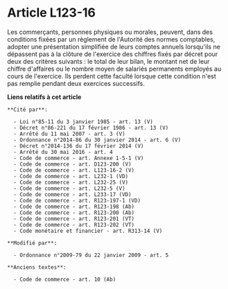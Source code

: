 # Article L123-16

Les commerçants, personnes physiques ou morales, peuvent, dans des conditions fixées par un règlement de l'Autorité des
normes comptables, adopter une présentation simplifiée de leurs comptes annuels lorsqu'ils ne dépassent pas à la clôture de
l'exercice des chiffres fixés par décret pour deux des critères suivants : le total de leur bilan, le montant net de leur
chiffre d'affaires ou le nombre moyen de salariés permanents employés au cours de l'exercice. Ils perdent cette faculté
lorsque cette condition n'est pas remplie pendant deux exercices successifs.

**Liens relatifs à cet article**

	**Cité par**:

	  - Loi n°85-11 du 3 janvier 1985 - art. 13 (V)
	  - Décret n°86-221 du 17 février 1986 - art. 13 (V)
	  - Arrêté du 11 mai 2007 - art. 3 (V)
	  - Ordonnance n°2014-86 du 30 janvier 2014 - art. 6 (V)
	  - Décret n°2014-136 du 17 février 2014 (V)
	  - Arrêté du 30 mai 2016 - art. 4
	  - Code de commerce - art. Annexe 1-5-1 (V)
	  - Code de commerce - art. D123-200 (V)
	  - Code de commerce - art. L123-16-2 (V)
	  - Code de commerce - art. L232-1 (VD)
	  - Code de commerce - art. L232-25 (V)
	  - Code de commerce - art. L232-5 (V)
	  - Code de commerce - art. L233-17 (VD)
	  - Code de commerce - art. R123-197-1 (VD)
	  - Code de commerce - art. R123-198 (Ab)
	  - Code de commerce - art. R123-200 (Ab)
	  - Code de commerce - art. R123-201 (VT)
	  - Code de commerce - art. R123-202 (VT)
	  - Code monétaire et financier - art. R313-14 (V)

	**Modifié par**:

	  - Ordonnance n°2009-79 du 22 janvier 2009 - art. 5

	**Anciens textes**:

	  - Code de commerce - art. 10 (Ab)
